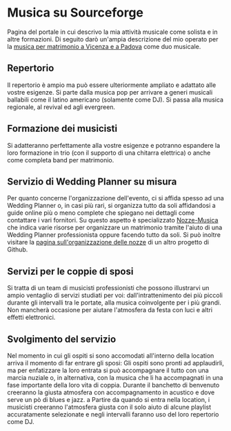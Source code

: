 # Musica su Sourceforge
Pagina del portale in cui descrivo la mia attività musicale come solista e in altre formazioni. Di seguito darò un'ampia descrizione del mio operato per la <A HREF=https://sourceforge.net/u/andresfilo/wiki/>musica per matrimonio a Vicenza e a Padova</A> come duo musicale.
## Repertorio
Il repertorio è ampio ma può essere ulteriormente ampliato e adattato alle vostre esigenze. Si parte dalla musica pop per arrivare a generi musicali ballabili come il latino americano (solamente come DJ). Si passa alla musica regionale, al revival ed agli evergreen.
## Formazione dei musicisti
Si adatteranno perfettamente alla vostre esigenze e potranno espandere la loro formazione in trio (con il supporto di una chitarra elettrica) o anche come completa band per matrimonio.
## Servizio di Wedding Planner su misura
Per quanto concerne l'organizzazione dell'evento, ci si affida spesso ad una Wedding Planner o, in casi più rari, si organizza tutto da soli affidandosi a guide online più o meno complete che spiegano nei dettagli come contattare i vari fornitori. Su questo aspetto è specializzato <A HREF=http://www.imdb.com/user/ur4315430/>Nozze-Musica</A> che indica varie risorse per organizzare un matrimonio tramite l'aiuto di una Wedding Planner professionista oppure facendo tutto da soli. Si può inoltre visitare la <A HREF=https://github.com/tutto-sulle-nozze/organizzazione-matrimonio>pagina sull'organizzazione delle nozze</A> di un altro progetto di Github.
## Servizi per le coppie di sposi
Si tratta di un team di musicisti professionisti che possono illustrarvi un ampio ventaglio di servizi studiati per voi: dall'intrattenimento dei più piccoli durante gli intervalli tra le portate, alla musica coinvolgente per i più grandi. Non mancherà occasione per aiutare l'atmosfera da festa con luci e altri effetti elettronici.
## Svolgimento del servizio
Nel momento in cui gli ospiti si sono accomodati all'interno della location arriva il momento di far entrare gli sposi: Gli ospiti sono pronti ad applaudirli, ma per enfatizzare la loro entrata si può accompagnare il tutto con una marcia nuziale o, in alternativa, con la musica che li ha accompagnati in una fase importante della loro vita di coppia.
Durante il banchetto di benvenuto creeranno la giusta atmosfera con accompagnamento in acustico e dove serve un pò di blues e jazz. a Partire da quando si entra nella location, i musicisti creeranno l'atmosfera giusta con il solo aiuto di alcune playlist accuratamente selezionate e negli intervalli faranno uso del loro repertorio come DJ.
